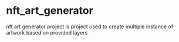 # nft_art_generator
  nft art generator project is project used to create multiple instance of artwork based on provided layers 
